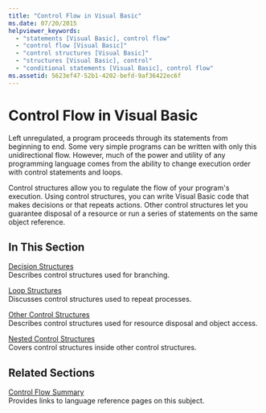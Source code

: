 ```yaml
---
title: "Control Flow in Visual Basic"
ms.date: 07/20/2015
helpviewer_keywords:
  - "statements [Visual Basic], control flow"
  - "control flow [Visual Basic]"
  - "control structures [Visual Basic]"
  - "structures [Visual Basic], control"
  - "conditional statements [Visual Basic], control flow"
ms.assetid: 5623ef47-52b1-4202-befd-9af36422ec6f
---
```

# Control Flow in Visual Basic

Left unregulated, a program proceeds through its statements from beginning to end. Some very simple programs can be written with only this unidirectional flow. However, much of the power and utility of any programming language comes from the ability to change execution order with control statements and loops.

 Control structures allow you to regulate the flow of your program's execution. Using control structures, you can write Visual Basic code that makes decisions or that repeats actions. Other control structures let you guarantee disposal of a resource or run a series of statements on the same object reference.
  
## In This Section

 [Decision Structures](decision-structures.md)  
 Describes control structures used for branching.

 [Loop Structures](loop-structures.md)  
 Discusses control structures used to repeat processes.

 [Other Control Structures](other-control-structures.md)  
 Describes control structures used for resource disposal and object access.

 [Nested Control Structures](nested-control-structures.md)  
 Covers control structures inside other control structures.

## Related Sections

 [Control Flow Summary](../../../language-reference/keywords/control-flow-summary.md)  
 Provides links to language reference pages on this subject.
